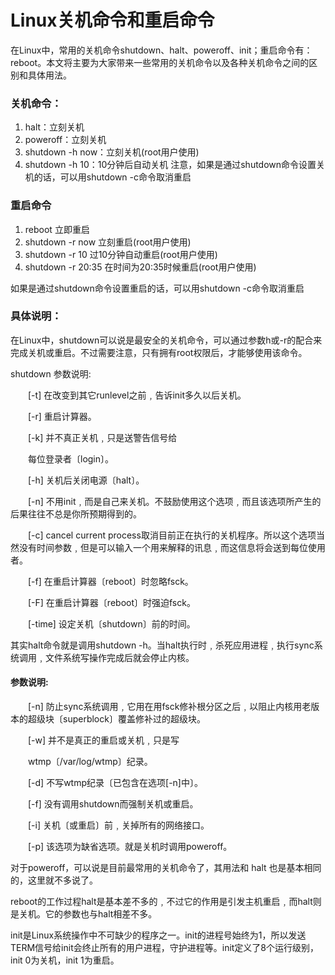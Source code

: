 # Linux关机命令和重启命令



在Linux中，常用的关机命令shutdown、halt、poweroff、init；重启命令有：reboot。本文将主要为大家带来一些常用的关机命令以及各种关机命令之间的区别和具体用法。
### 关机命令：
1. halt：立刻关机 
1. poweroff：立刻关机
1. shutdown -h now：立刻关机(root用户使用) 
1. shutdown -h 10：10分钟后自动关机 
注意，如果是通过shutdown命令设置关机的话，可以用shutdown -c命令取消重启



### 重启命令
1. reboot 立即重启
1. shutdown -r now 立刻重启(root用户使用) 
1. shutdown -r 10 过10分钟自动重启(root用户使用)  
1. shutdown -r 20:35 在时间为20:35时候重启(root用户使用) 

如果是通过shutdown命令设置重启的话，可以用shutdown -c命令取消重启

### 具体说明：
在Linux中，shutdown可以说是最安全的关机命令，可以通过参数h或-r的配合来完成关机或重启。不过需要注意，只有拥有root权限后，才能够使用该命令。

shutdown 参数说明:

　　[-t] 在改变到其它runlevel之前﹐告诉init多久以后关机。

　　[-r] 重启计算器。

　　[-k] 并不真正关机﹐只是送警告信号给

　　每位登录者〔login〕。

　　[-h] 关机后关闭电源〔halt〕。

　　[-n] 不用init﹐而是自己来关机。不鼓励使用这个选项﹐而且该选项所产生的后果往往不总是你所预期得到的。

　　[-c] cancel current process取消目前正在执行的关机程序。所以这个选项当然没有时间参数﹐但是可以输入一个用来解释的讯息﹐而这信息将会送到每位使用者。

　　[-f] 在重启计算器〔reboot〕时忽略fsck。

　　[-F] 在重启计算器〔reboot〕时强迫fsck。

　　[-time] 设定关机〔shutdown〕前的时间。




其实halt命令就是调用shutdown -h。当halt执行时﹐杀死应用进程﹐执行sync系统调用﹐文件系统写操作完成后就会停止内核。



#### 参数说明:

　　[-n] 防止sync系统调用﹐它用在用fsck修补根分区之后﹐以阻止内核用老版本的超级块〔superblock〕覆盖修补过的超级块。

　　[-w] 并不是真正的重启或关机﹐只是写

　　wtmp〔/var/log/wtmp〕纪录。

　　[-d] 不写wtmp纪录〔已包含在选项[-n]中〕。

　　[-f] 没有调用shutdown而强制关机或重启。

　　[-i] 关机〔或重启〕前﹐关掉所有的网络接口。

　　[-p] 该选项为缺省选项。就是关机时调用poweroff。




对于poweroff，可以说是目前最常用的关机命令了，其用法和 halt 也是基本相同的，这里就不多说了。




reboot的工作过程halt是基本差不多的﹐不过它的作用是引发主机重启﹐而halt则是关机。它的参数也与halt相差不多。




init是Linux系统操作中不可缺少的程序之一。init的进程号始终为1，所以发送TERM信号给init会终止所有的用户进程，守护进程等。init定义了8个运行级别，init 0为关机，init 1为重启。

